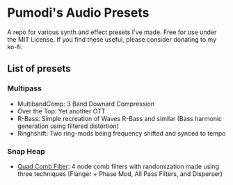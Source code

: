 # Pumodi's Audio Presets
A repo for various synth and effect presets I've made.
Free for use under the MIT License.
If you find these useful, please consider donating to my ko-fi.

## List of presets

### Multipass

* MultibandComp: 3 Band Downard Compression
* Over the Top: Yet another OTT
* R-Bass: Simple recreation of Waves R-Bass and similar (Bass harmonic generation using filtered distortion)
* Ringhshift: Two ring-mods being frequency shifted and synced to tempo

### Snap Heap

* [Quad Comb Filter](https://youtu.be/76e8mDAMsW0?si=hvWVHE-bfUjOqDBd): 4 node comb filters with randomization made using three techniques (Flanger + Phase Mod, All Pass Filters, and Disperser)
